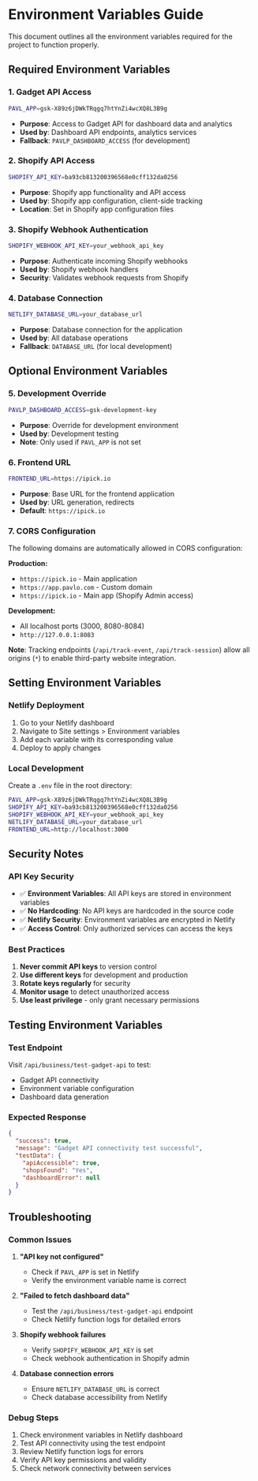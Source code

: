 # Environment Variables Guide

This document outlines all the environment variables required for the project to
function properly.

## Required Environment Variables

### 1. Gadget API Access

```bash
PAVL_APP=gsk-X89z6jDWkTRqgq7htYnZi4wcXQ8L3B9g
```

- **Purpose**: Access to Gadget API for dashboard data and analytics
- **Used by**: Dashboard API endpoints, analytics services
- **Fallback**: `PAVLP_DASHBOARD_ACCESS` (for development)

### 2. Shopify API Access

```bash
SHOPIFY_API_KEY=ba93cb813200396568e0cff132da0256
```

- **Purpose**: Shopify app functionality and API access
- **Used by**: Shopify app configuration, client-side tracking
- **Location**: Set in Shopify app configuration files

### 3. Shopify Webhook Authentication

```bash
SHOPIFY_WEBHOOK_API_KEY=your_webhook_api_key
```

- **Purpose**: Authenticate incoming Shopify webhooks
- **Used by**: Shopify webhook handlers
- **Security**: Validates webhook requests from Shopify

### 4. Database Connection

```bash
NETLIFY_DATABASE_URL=your_database_url
```

- **Purpose**: Database connection for the application
- **Used by**: All database operations
- **Fallback**: `DATABASE_URL` (for local development)

## Optional Environment Variables

### 5. Development Override

```bash
PAVLP_DASHBOARD_ACCESS=gsk-development-key
```

- **Purpose**: Override for development environment
- **Used by**: Development testing
- **Note**: Only used if `PAVL_APP` is not set

### 6. Frontend URL

```bash
FRONTEND_URL=https://ipick.io
```

- **Purpose**: Base URL for the frontend application
- **Used by**: URL generation, redirects
- **Default**: `https://ipick.io`

### 7. CORS Configuration

The following domains are automatically allowed in CORS configuration:

**Production:**

- `https://ipick.io` - Main application
- `https://app.pavlo.com` - Custom domain
- `https://ipick.io` - Main app (Shopify Admin access)

**Development:**

- All localhost ports (3000, 8080-8084)
- `http://127.0.0.1:8083`

**Note**: Tracking endpoints (`/api/track-event`, `/api/track-session`) allow all origins (`*`) to enable third-party website integration.

## Setting Environment Variables

### Netlify Deployment

1. Go to your Netlify dashboard
2. Navigate to Site settings > Environment variables
3. Add each variable with its corresponding value
4. Deploy to apply changes

### Local Development

Create a `.env` file in the root directory:

```bash
PAVL_APP=gsk-X89z6jDWkTRqgq7htYnZi4wcXQ8L3B9g
SHOPIFY_API_KEY=ba93cb813200396568e0cff132da0256
SHOPIFY_WEBHOOK_API_KEY=your_webhook_api_key
NETLIFY_DATABASE_URL=your_database_url
FRONTEND_URL=http://localhost:3000
```

## Security Notes

### API Key Security

- ✅ **Environment Variables**: All API keys are stored in environment variables
- ✅ **No Hardcoding**: No API keys are hardcoded in the source code
- ✅ **Netlify Security**: Environment variables are encrypted in Netlify
- ✅ **Access Control**: Only authorized services can access the keys

### Best Practices

1. **Never commit API keys** to version control
2. **Use different keys** for development and production
3. **Rotate keys regularly** for security
4. **Monitor usage** to detect unauthorized access
5. **Use least privilege** - only grant necessary permissions

## Testing Environment Variables

### Test Endpoint

Visit `/api/business/test-gadget-api` to test:

- Gadget API connectivity
- Environment variable configuration
- Dashboard data generation

### Expected Response

```json
{
  "success": true,
  "message": "Gadget API connectivity test successful",
  "testData": {
    "apiAccessible": true,
    "shopsFound": "Yes",
    "dashboardError": null
  }
}
```

## Troubleshooting

### Common Issues

1. **"API key not configured"**

   - Check if `PAVL_APP` is set in Netlify
   - Verify the environment variable name is correct

2. **"Failed to fetch dashboard data"**

   - Test the `/api/business/test-gadget-api` endpoint
   - Check Netlify function logs for detailed errors

3. **Shopify webhook failures**

   - Verify `SHOPIFY_WEBHOOK_API_KEY` is set
   - Check webhook authentication in Shopify admin

4. **Database connection errors**
   - Ensure `NETLIFY_DATABASE_URL` is correct
   - Check database accessibility from Netlify

### Debug Steps

1. Check environment variables in Netlify dashboard
2. Test API connectivity using the test endpoint
3. Review Netlify function logs for errors
4. Verify API key permissions and validity
5. Check network connectivity between services
